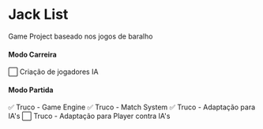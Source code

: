 # Jack List

Game Project baseado nos jogos de baralho

#### Modo Carreira ####

:white_large_square:  Criação de jogadores IA

#### Modo Partida ####

:white_check_mark:  Truco - Game Engine
:white_check_mark:  Truco - Match System
:white_check_mark:  Truco - Adaptação para IA's
:white_large_square:  Truco - Adaptação para Player contra IA's

